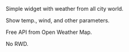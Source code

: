 Simple widget with weather from all city world.

Show temp., wind, and other parameters.

Free API from Open Weather Map.

No RWD.
